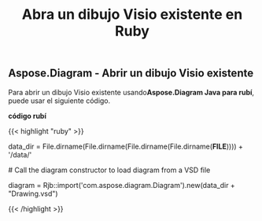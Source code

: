 ﻿---
title: Abra un dibujo Visio existente en Ruby
type: docs
weight: 90
url: /es/java/open-an-existing-visio-drawing-in-ruby/
---
## **Aspose.Diagram - Abrir un dibujo Visio existente**
 Para abrir un dibujo Visio existente usando**Aspose.Diagram Java para rubí**, puede usar el siguiente código.

**código rubí**

{{< highlight "ruby" >}}

 data_dir = File.dirname(File.dirname(File.dirname(File.dirname(__FILE__)))) + '/data/'

\# Call the diagram constructor to load diagram from a VSD file

diagram = Rjb::import('com.aspose.diagram.Diagram').new(data_dir + "Drawing.vsd")

{{< /highlight >}}
